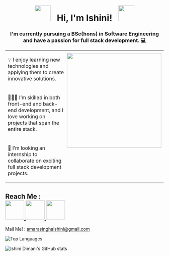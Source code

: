 <div align="center">

# <img src="https://user-images.githubusercontent.com/74038190/213844263-a8897a51-32f4-4b3b-b5c2-e1528b89f6f3.png" width="50px" /> &nbsp; Hi, I'm Ishini! &nbsp; <img src="https://user-images.githubusercontent.com/74038190/213844263-a8897a51-32f4-4b3b-b5c2-e1528b89f6f3.png" width="50px" />
</div>

<h3 align="center">I'm currently pursuing a BSc(hons) in Software Engineering and have a passion for full stack development. 💻</h3>

<table style="width: 100%; border-collapse: collapse; border: none;">
  <tr style="border: none;">
    <td style="vertical-align: top; padding-right: 0; border: none;">
      <ul style="list-style: none; padding: 0;">
        <li>💡 I enjoy learning new technologies and applying them to create innovative solutions.</li>
       <br><br>
        <li>👨🏻‍💻 I’m skilled in both front-end and back-end development, and I love working on projects that span the entire stack.</li>
       <br><br>
        <li>👯 I’m looking an internship to collaborate on exciting full stack development projects.</li>
      </ul>
    </td>
    <td style="vertical-align: top; marging-top: 5px; border: none;">
      <img src="https://github.com/Anmol-Baranwal/Cool-GIFs-For-GitHub/assets/74038190/f5d2d866-d25c-4873-8d82-425d2c62fc2e" width="300" style="display: block; margin-top: 5px;">
    </td>
  </tr>
</table>

<p> <h2>Reach Me :   <br>  
<a href="https://www.linkedin.com/in/ishini-dimani-15895a224/">
    <img src="https://user-images.githubusercontent.com/74038190/235294012-0a55e343-37ad-4b0f-924f-c8431d9d2483.gif" width="60">
</a>
 <a href="https://www.facebook.com/profile.php?id=100079599571167">
    <img src="https://user-images.githubusercontent.com/74038190/235294010-ec412ef5-e3da-4efa-b1d4-0ab4d4638755.gif" width="60">
</a>
 <a href="https://www.instagram.com/_ishii_d?utm_source=qr&igshid=MzNlNGNkZWQ4Mg%3D%3D">
    <img src="https://user-images.githubusercontent.com/74038190/235294013-a33e5c43-a01c-43f6-b44d-a406d8b4ab75.gif" width="60">
</a>
</h2>
</p>

Mail Me! : [amarasinghaishini@gmail.com](mailto:amarasinghaishini@gmail.com)

    
![Top Languages](https://github-readme-stats.vercel.app/api/top-langs/?username=IshiiDi2001&layout=compact&theme=dark)

![Ishini Dimani's GitHub stats](https://github-readme-stats.vercel.app/api?username=IshiiDi2001&show_icons=true&theme=dark)





